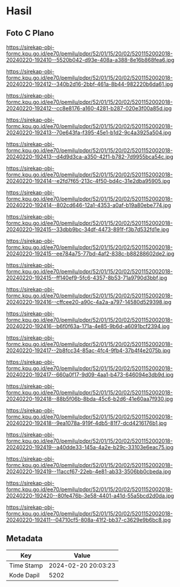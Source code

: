 # Hasil

## Foto C Plano

https://sirekap-obj-formc.kpu.go.id/ee70/pemilu/pdpr/52/01/15/20/02/5201152002018-20240220-192410--5520b042-d93e-408a-a388-8e16b868fea6.jpg

https://sirekap-obj-formc.kpu.go.id/ee70/pemilu/pdpr/52/01/15/20/02/5201152002018-20240220-192412--340b2d16-2bbf-461a-8b44-982220b6da61.jpg

https://sirekap-obj-formc.kpu.go.id/ee70/pemilu/pdpr/52/01/15/20/02/5201152002018-20240220-192412--cc8e8176-a160-4281-b287-020e3f00a85d.jpg

https://sirekap-obj-formc.kpu.go.id/ee70/pemilu/pdpr/52/01/15/20/02/5201152002018-20240220-192413--70e643fa-f395-45e1-b1d2-9c4a3925a504.jpg

https://sirekap-obj-formc.kpu.go.id/ee70/pemilu/pdpr/52/01/15/20/02/5201152002018-20240220-192413--d4d9d3ca-a350-42f1-b782-7d9955bca54c.jpg

https://sirekap-obj-formc.kpu.go.id/ee70/pemilu/pdpr/52/01/15/20/02/5201152002018-20240220-192414--e2fd7f65-213c-4f50-bd4c-31e2dba95905.jpg

https://sirekap-obj-formc.kpu.go.id/ee70/pemilu/pdpr/52/01/15/20/02/5201152002018-20240220-192414--802cd646-12a1-4353-a0af-b19a80ebe774.jpg

https://sirekap-obj-formc.kpu.go.id/ee70/pemilu/pdpr/52/01/15/20/02/5201152002018-20240220-192415--33dbb9bc-34df-4473-891f-f3b7d532fd1e.jpg

https://sirekap-obj-formc.kpu.go.id/ee70/pemilu/pdpr/52/01/15/20/02/5201152002018-20240220-192415--ee784a75-77bd-4af2-838c-b88288602de2.jpg

https://sirekap-obj-formc.kpu.go.id/ee70/pemilu/pdpr/52/01/15/20/02/5201152002018-20240220-192415--ff140ef9-5fc6-4357-8b53-71a9790d3bbf.jpg

https://sirekap-obj-formc.kpu.go.id/ee70/pemilu/pdpr/52/01/15/20/02/5201152002018-20240220-192416--cffcee20-a90c-4a2a-a797-14580d529398.jpg

https://sirekap-obj-formc.kpu.go.id/ee70/pemilu/pdpr/52/01/15/20/02/5201152002018-20240220-192416--b6f0f63a-171a-4e85-9b6d-a6091bcf2394.jpg

https://sirekap-obj-formc.kpu.go.id/ee70/pemilu/pdpr/52/01/15/20/02/5201152002018-20240220-192417--2b8fcc34-85ac-4fc4-9fb4-37b4f4e2075b.jpg

https://sirekap-obj-formc.kpu.go.id/ee70/pemilu/pdpr/52/01/15/20/02/5201152002018-20240220-192417--660a0f17-9d09-4aa1-b473-646094e3db9d.jpg

https://sirekap-obj-formc.kpu.go.id/ee70/pemilu/pdpr/52/01/15/20/02/5201152002018-20240220-192418--88b5f06b-8bda-45c6-b2d6-41e60aa7f930.jpg

https://sirekap-obj-formc.kpu.go.id/ee70/pemilu/pdpr/52/01/15/20/02/5201152002018-20240220-192418--9ea1078a-919f-4db5-81f7-dcd4216176b1.jpg

https://sirekap-obj-formc.kpu.go.id/ee70/pemilu/pdpr/52/01/15/20/02/5201152002018-20240220-192419--a40dde33-145a-4a2e-b29c-33103e6eac75.jpg

https://sirekap-obj-formc.kpu.go.id/ee70/pemilu/pdpr/52/01/15/20/02/5201152002018-20240220-192419--11accf67-22eb-4e81-ab33-3506bb0cbeda.jpg

https://sirekap-obj-formc.kpu.go.id/ee70/pemilu/pdpr/52/01/15/20/02/5201152002018-20240220-192420--80fe476b-3e58-4401-a41d-55a5bcd2d0da.jpg

https://sirekap-obj-formc.kpu.go.id/ee70/pemilu/pdpr/52/01/15/20/02/5201152002018-20240220-192411--04710cf5-808a-41f2-bb37-c3629e9b6bc8.jpg


## Metadata

| Key        | Value               |
| ---------- | ------------------- |
| Time Stamp | 2024-02-20 20:03:23 |
| Kode Dapil | 5202                |




